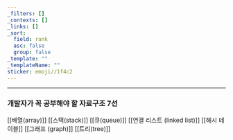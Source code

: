 ```yaml
---
_filters: []
_contexts: []
_links: []
_sort:
  field: rank
  asc: false
  group: false
_template: ""
_templateName: ""
sticker: emoji//1f4c2
---
```


---

### 개발자가 꼭 공부해야 할 자료구조 7선

[[배열(array)]]
[[스택(stack)]]
[[큐(queue)]]
[[연결 리스트 (linked list)]]
[[해시 테이블]]
[[그래프 (graph)]]
[[트리(tree)]]





